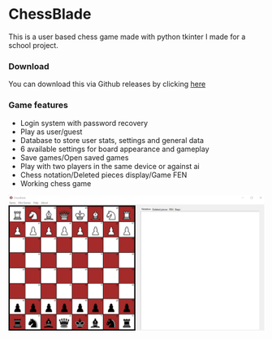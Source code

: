 # ChessBlade

This is a user based chess game made with python tkinter I made for a school project.

### Download
You can download this via Github releases by clicking [here](https://github.com/Theo524/Chess-game/releases)

### Game features
- Login system with password recovery
- Play as user/guest
- Database to store user stats, settings and general data
- 6 available settings for board appearance and gameplay
- Save games/Open saved games
- Play with two players in the same device or against ai
- Chess notation/Deleted pieces display/Game FEN
- Working chess game

![](https://github.com/Theo524/Chess-game/blob/main/app/resources/readme/Chess%20game%20image.png)


